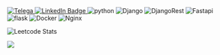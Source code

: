 
<div id="badges">
   <a href="https://t.me/Oleg_Zhigulin">
    <img src="https://img.shields.io/badge/Telegram-2CA5E0?style=for-the-badge&logo=telegram&logoColor=white" alt="Telega"/>
  </a>  
  <a href="https://www.linkedin.com/in/oleg-zhigulin-b63049220">
    <img src="https://img.shields.io/badge/LinkedIn-blue?style=for-the-badge&logo=linkedin&logoColor=white" alt="LinkedIn Badge"/>
  </a>
  <a>
    <img src="https://img.shields.io/badge/python-3670A0?style=for-the-badge&logo=python&logoColor=ffdd54" alt="python"/>
  </a>  
  <a>
    <img src="https://img.shields.io/badge/django-%23092E20.svg?style=for-the-badge&logo=django&logoColor=white" alt="Django"/>
  </a>
  <a>
    <img src="https://img.shields.io/badge/DJANGO-REST-ff1709?style=for-the-badge&logo=django&logoColor=white&color=ff1709&labelColor=gray" alt="DjangoRest"/>
  </a>
  <a>
    <img src="https://img.shields.io/badge/FastAPI-005571?style=for-the-badge&logo=fastapi" alt="Fastapi"/>
  </a> 
  <a>
    <img src="https://img.shields.io/badge/flask-%23000.svg?style=for-the-badge&logo=flask&logoColor=white" alt="flask"/>
  </a>  

  <a>
    <img src="https://img.shields.io/badge/docker-%230db7ed.svg?style=for-the-badge&logo=docker&logoColor=white" alt="Docker"/>
  </a>  
  <a>
    <img src="https://img.shields.io/badge/nginx-%23009639.svg?style=for-the-badge&logo=nginx&logoColor=white" alt="Nginx"/>
  </a>    
 
![Leetcode Stats](https://leetcard.jacoblin.cool/OlegZhigulin)
<div id=codewars>
  <img src='https://www.codewars.com/users/OlegZhigulin/badges/large'>
</div>

